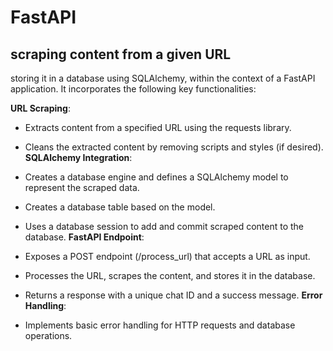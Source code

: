 # FastAPI
## scraping content from a given URL 
storing it in a database using SQLAlchemy, within the context of a FastAPI application. It incorporates the following key functionalities:

**URL Scraping**: 

- Extracts content from a specified URL using the requests library.
- Cleans the extracted content by removing scripts and styles (if desired).
**SQLAlchemy Integration**:

- Creates a database engine and defines a SQLAlchemy model to represent the scraped data.
- Creates a database table based on the model.
- Uses a database session to add and commit scraped content to the database.
**FastAPI Endpoint**:

- Exposes a POST endpoint (/process_url) that accepts a URL as input.
- Processes the URL, scrapes the content, and stores it in the database.
- Returns a response with a unique chat ID and a success message.
**Error Handling**:

- Implements basic error handling for HTTP requests and database operations.

